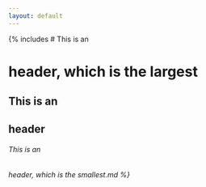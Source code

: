 ```yaml
---
layout: default
---
```


{% includes # This is an <h1> header, which is the largest
## This is an <h2> header
###### This is an <h6> header, which is the smallest.md %}

